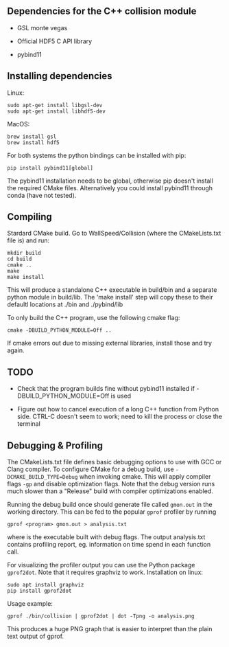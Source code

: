 ## Dependencies for the C++ collision module

- GSL monte vegas

- Official HDF5 C API library

- pybind11



## Installing dependencies


Linux:
```
sudo apt-get install libgsl-dev
sudo apt-get install libhdf5-dev
```

MacOS: 
```
brew install gsl
brew install hdf5
```

For both systems the python bindings can be installed with pip:
```
pip install pybind11[global]
```

The pybind11 installation needs to be global, otherwise pip doesn't install the required CMake files. Alternatively you could install pybind11 through conda (have not tested).


## Compiling

Stardard CMake build. Go to WallSpeed/Collision (where the CMakeLists.txt file is) and run:

```
mkdir build
cd build
cmake ..
make
make install	
```

This will produce a standalone C++ executable in build/bin and a separate python module in build/lib. The 'make install' step will copy these to their defaultl locations at ./bin and ./pybind/lib

To only build the C++ program, use the following cmake flag:

```
cmake -DBUILD_PYTHON_MODULE=Off ..
```

If cmake errors out due to missing external libraries, install those and try again.

## TODO 

- Check that the program builds fine without pybind11 installed if -DBUILD_PYTHON_MODULE=Off is used

- Figure out how to cancel execution of a long C++ function from Python side. CTRL-C doesn't seem to work; need to kill the process or close the terminal


## Debugging & Profiling

The CMakeLists.txt file defines basic debugging options to use with GCC or Clang compiler. To configure CMake for a debug build, use ```-DCMAKE_BUILD_TYPE=Debug``` when invoking cmake. This will apply compiler flags ```-gp``` and disable optimization flags. Note that the debug version runs much slower than a "Release" build with compiler optimizations enabled.

Running the debug build once should generate file called ```gmon.out``` in the working directory. This can be fed to the popular ```gprof``` profiler by running 

```
gprof <program> gmon.out > analysis.txt
```
where <program> is the executable built with debug flags. The output analysis.txt contains profiling report, eg. information on time spend in each function call.

For visualizing the profiler output you can use the Python package ```gprof2dot```. Note that it requires graphviz to work. Installation on linux:

```
sudo apt install graphviz
pip install gprof2dot
```

Usage example:
```
gprof ./bin/collision | gprof2dot | dot -Tpng -o analysis.png
```
This produces a huge PNG graph that is easier to interpret than the plain text output of gprof.

